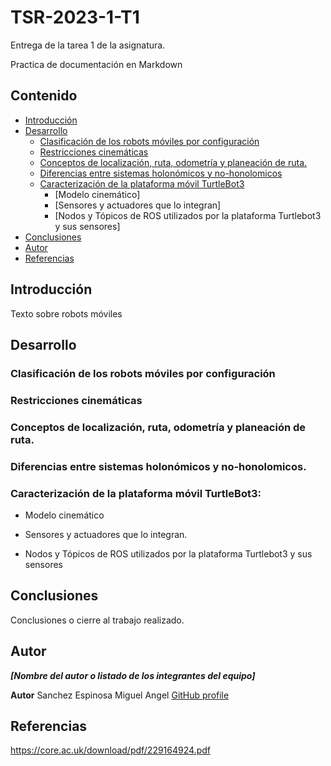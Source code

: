 #  TSR-2023-1-T1 
Entrega de la tarea 1 de la asignatura.

Practica de documentación en Markdown

## Contenido

  - [Introducción](#introducción)
  - [Desarrollo](#desarrollo)
     - [Clasificación de los robots móviles por configuración](#clasificación-de-los-robots-móviles-por-configuración)
     - [Restricciones cinemáticas](#restricciones-cinemáticas)
     - [Conceptos de localización, ruta, odometría y planeación de ruta.](#conceptos-de-localización-ruta-odometría-y-planeación-de-ruta)
     - [Diferencias entre sistemas holonómicos y no-honolomicos](#diferencias-entre-sistemas-holonómicos-y-no-honolomicos)
     - [Caracterización de la plataforma móvil TurtleBot3](#caracterización-de-la-plataforma-móvil-turtlebot3)
        - [Modelo cinemático]
        - [Sensores y actuadores que lo integran]
        - [Nodos y Tópicos de ROS utilizados por la plataforma Turtlebot3 y sus sensores]
- [Conclusiones](#conclusiones)
- [Autor](#autor)
- [Referencias](#referencias)

## Introducción


Texto sobre robots móviles


## Desarrollo
### Clasificación de los robots móviles por configuración

### Restricciones cinemáticas

### Conceptos de localización, ruta, odometría y planeación de ruta.

### Diferencias entre sistemas holonómicos y no-honolomicos.

### Caracterización de la plataforma móvil TurtleBot3:

- Modelo cinemático
  
- Sensores y actuadores que lo integran.
  
- Nodos y Tópicos de ROS utilizados por la plataforma Turtlebot3 y sus sensores

## Conclusiones

Conclusiones o cierre al trabajo realizado.



## Autor

***[Nombre del autor o listado de los integrantes del equipo]***

**Autor**  Sanchez Espinosa Miguel Angel [GitHub profile](https://github.com/MigSE)


## Referencias
https://core.ac.uk/download/pdf/229164924.pdf

[^1]: I.A. Glover and P.M. Grant, Digital Communications, 3rd ed. Harlow: Prentice Hall, 2009. 


